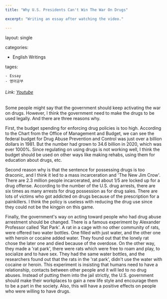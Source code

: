 ```yaml
---
title: "Why U.S. Presidents Can't Win The War On Drugs"

excerpt: "Writing an essay after watching the video."

---
```


layout: single

categories:

 - English Writings

tages:

	- Essay
	- 영어공부

###### Link: [Youtube](https://www.youtube.com/watch?v=LXmtsIYsYjY)



 Some people might say that the government should keep activating the war on drugs. However, I think the government need to make the drugs to be used legally. And there are three reasons why.

 First, the budget spending for enforcing drug policies is too high. According to the Chart from the Office of Management and Budget, we can see the federal budget for Drug Abuse Prevention and Control was just over a billion dollars in 1981. But the number had grown to 34.6 billion in 2020, which was ever 1000%. Since regulating on using drugs is not working well, I think the budget should be used on other ways like making rehabs, using them for education about drugs, etc.

  Second reason why is that the sentence for possessing drugs is too draconic, and I think it led to a mass incarceration and 'The New Jim Crow'. There are 2.3 million people incarcerated, and about 1/5 are locked up for a drug offense. According to the number of the U.S. drug arrests, there are six times as many arrests for drug possession as for drug sales. There are lots of victims who got addicted on drugs because of the prescription for a painkillers. I think the policy is useless with reducing the drug use since they could not be the kingpin on this game. 

 Finally, the government's way on acting toward people who had drug abuse arrestment should be changed. There is a famous experiment by Alexander Professor called 'Rat Park'.  A rat in a cage with no other community of rats, were offered two water bottles. One filled with just water, and the other one with heroin or cocaine added water. They found out that the lonely rat chose the later one and died because of the overdose. On the other way, they made a 'rat park', there were rats which were free to roam and play, to socialize and to have sex. They had the same water bottles, and the researchers found out that the rats in the 'rat park', didn't use the water with cocaine or heroin. This experiment is insisting that humans need to have a relationship, contacts between other people and it will led to no drug abuses. Instead of putting them into the jail strictly, the U.S. government should make their workplaces to gain a new life style and encourage them to be a part in the society. Also, this will have a positive effects on people who were willing to have drugs.

